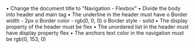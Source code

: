 •	Change the document title to "Navigation - Flexbox"
•	Divide the body into header and main tag
•	The underline in the header must have
o	Border width - 2px
o	Border color - rgb(0, 0, 0)
o	Border style - solid
•	The display property of the header must be flex
•	The unordered list in the header must have display property flex
•	The anchors text color in the navigation must be rgb(0, 153, 0)
